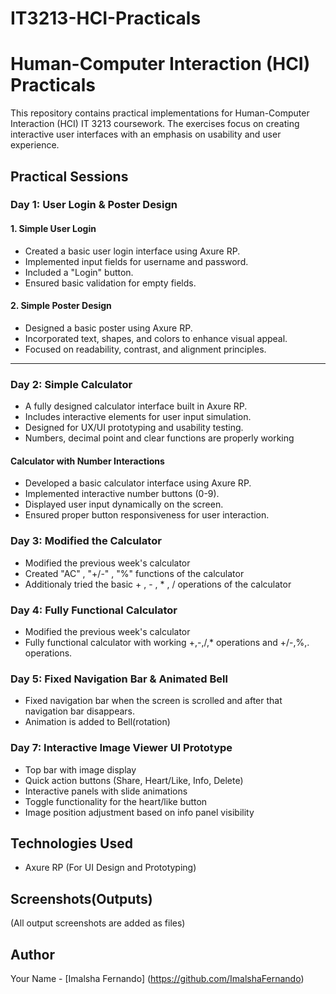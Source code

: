 # IT3213-HCI-Practicals

# Human-Computer Interaction (HCI) Practicals

This repository contains practical implementations for Human-Computer Interaction (HCI) IT 3213 coursework. 
The exercises focus on creating interactive user interfaces with an emphasis on usability and user experience.

## Practical Sessions

### Day 1: User Login & Poster Design

#### 1. Simple User Login
- Created a basic user login interface using Axure RP.
- Implemented input fields for username and password.
- Included a "Login" button.
- Ensured basic validation for empty fields.

#### 2. Simple Poster Design
- Designed a basic poster using Axure RP.
- Incorporated text, shapes, and colors to enhance visual appeal.
- Focused on readability, contrast, and alignment principles.
---

### Day 2: Simple Calculator
- A fully designed calculator interface built in Axure RP.
- Includes interactive elements for user input simulation.
- Designed for UX/UI prototyping and usability testing.
- Numbers, decimal point and clear functions are properly working

####  Calculator with Number Interactions
- Developed a basic calculator interface using Axure RP.
- Implemented interactive number buttons (0-9).
- Displayed user input dynamically on the screen.
- Ensured proper button responsiveness for user interaction.

### Day 3: Modified the Calculator
- Modified the previous week's calculator
- Created "AC" , "+/-" , "%" functions of the calculator
- Additionaly tried the basic + , - , * , / operations of the calculator

### Day 4: Fully Functional Calculator
- Modified the previous week's calculator
- Fully functional calculator with working +,-,/,* operations and +/-,%,. operations.

### Day 5: Fixed Navigation Bar & Animated Bell 
- Fixed navigation bar when the screen is scrolled and after that navigation bar disappears.
- Animation is added to Bell(rotation)

### Day 7: Interactive Image Viewer UI Prototype
- Top bar with image display
- Quick action buttons (Share, Heart/Like, Info, Delete)
- Interactive panels with slide animations
- Toggle functionality for the heart/like button
- Image position adjustment based on info panel visibility
  
## Technologies Used
- Axure RP (For UI Design and Prototyping)

## Screenshots(Outputs)
(All output screenshots are added as files)

## Author
Your Name - [Imalsha Fernando] (https://github.com/ImalshaFernando)

